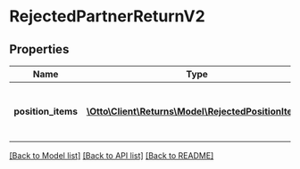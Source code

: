 # RejectedPartnerReturnV2

## Properties
Name | Type | Description | Notes
------------ | ------------- | ------------- | -------------
**position_items** | [**\Otto\Client\Returns\Model\RejectedPositionItem[]**](RejectedPositionItem.md) | List of all the items received from partner | 

[[Back to Model list]](../../README.md#documentation-for-models) [[Back to API list]](../../README.md#documentation-for-api-endpoints) [[Back to README]](../../README.md)

